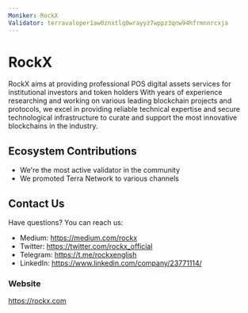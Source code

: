 ```yaml
---
Moniker: RockX
Validator: terravaloper1aw0znxtlq0wrayyz7wppz3qnw94hfrmnnrcxja
---
```


# RockX

RockX aims at providing professional POS digital assets services for institutional investors and token holders
With years of experience researching and working on various leading blockchain projects and protocols, we excel in providing reliable technical expertise and secure technological infrastructure to curate and support the most innovative blockchains in the industry.

## Ecosystem Contributions

- We're the most active validator in the community
- We promoted Terra Network to various channels

## Contact Us

Have questions? You can reach us:

- Medium: https://medium.com/rockx
- Twitter: https://twitter.com/rockx_official
- Telegram: https://t.me/rockxenglish
- LinkedIn: https://www.linkedin.com/company/23771114/

### Website

https://rockx.com




